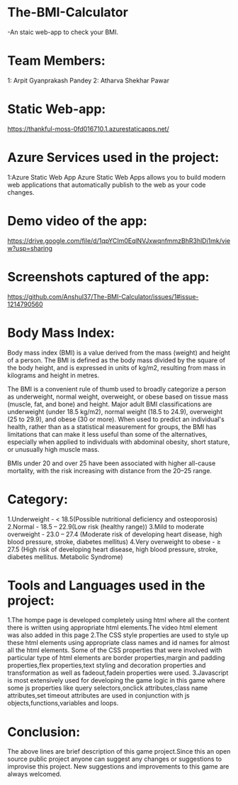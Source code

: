# The-BMI-Calculator
-An staic web-app to check your BMI.
# Team Members:
1: Arpit Gyanprakash Pandey 
2: Atharva Shekhar Pawar 
# Static Web-app:
https://thankful-moss-0fd016710.1.azurestaticapps.net/
# Azure Services used in the project:
1:Azure Static Web App Azure Static Web Apps allows you to build modern web applications that automatically publish to the web as your code changes.
# Demo video of the app:
  https://drive.google.com/file/d/1qpYCIm0EqlNVJxwqnfmmzBhR3hlDj1mk/view?usp=sharing
# Screenshots captured of the app:
https://github.com/Anshul37/The-BMI-Calculator/issues/1#issue-1214790560
# Body Mass Index:
  Body mass index (BMI) is a value derived from the mass (weight) and height of a person. The BMI is defined as the body mass divided by the square of the body height, and is expressed in units of kg/m2, resulting from mass in kilograms and height in metres.
  
  The BMI is a convenient rule of thumb used to broadly categorize a person as underweight, normal weight, overweight, or obese based on tissue mass (muscle, fat, and bone) and height. Major adult BMI classifications are underweight (under 18.5 kg/m2), normal weight (18.5 to 24.9), overweight (25 to 29.9), and obese (30 or more). When used to predict an individual's health, rather than as a statistical measurement for groups, the BMI has limitations that can make it less useful than some of the alternatives, especially when applied to individuals with abdominal obesity, short stature, or unusually high muscle mass.
  
 BMIs under 20 and over 25 have been associated with higher all-cause mortality, with the risk increasing with distance from the 20–25 range.

  # Category:
  1.Underweight - < 18.5(Possible nutritional deficiency and osteoporosis)
  2.Normal - 18.5 – 22.9(Low risk (healthy range))
  3.Mild to moderate overweight -	23.0 – 27.4	(Moderate risk of developing heart disease, high blood pressure, stroke, diabetes mellitus)
  4.Very overweight to obese - ≥ 27.5	(High risk of developing heart disease, high blood pressure, stroke, diabetes mellitus. Metabolic Syndrome)
# Tools and Languages used in the project:
1.The hompe page is developed completely using html where all the content there is written using appropriate html elements.The video html element was also added in this   page
2.The CSS style properties are used to style up these html elements using appropriate class names and id names for almost all the html elements.
  Some of the CSS properties that were involved with particular type of html elements are border properties,margin and padding properties,flex properties,text styling     and decoration properties and transformation as well as fadeout,fadein properties were used.
3.Javascript is most extensively used for developing the game logic in this game where some js properties like query selectors,onclick attributes,class name               attributes,set timeout attributes are used in conjunction with js objects,functions,variables and loops.
# Conclusion:
  The above lines are brief description of this game project.Since this an open source public project anyone can suggest any changes or suggestions to improvise this       project.
  New suggestions and improvements to this game are always welcomed.
